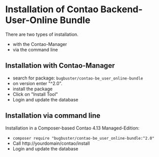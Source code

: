 # Installation of Contao Backend-User-Online Bundle

There are two types of installation.

* with the Contao-Manager
* via the command line


## Installation with Contao-Manager

* search for package: `bugbuster/contao-be_user_online-bundle`
* on version enter "^2.0".
* install the package
* Click on "Install Tool"
* Login and update the database


## Installation via command line

Installation in a Composer-based Contao 4.13 Managed-Edition:

* `composer require "bugbuster/contao-be_user_online-bundle:^2.0"`
* Call http://yourdomain/contao/install
* Login and update the database
